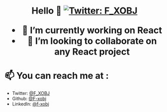 <h1 align="center"> Hello  👋  
 <a href="https://twitter.com/F_XOBJ">
    <img alt="Twitter: F_XOBJ" src="https://img.shields.io/twitter/follow/F_XOBJ.svg?style=social" target="_blank" />
  </a>
<p>


- 🔭 I’m currently working on React
- 👯 I’m looking to collaborate on any React project 



# 📫 You can reach me at  :
* Twitter: [@F_XOBJ](https://twitter.com/F_XOBJ)
* Github: [@F-xobj](https://github.com/F-xobj)
* LinkedIn: [@f-xobj](https://www.linkedin.com/in/f-xobj/)

